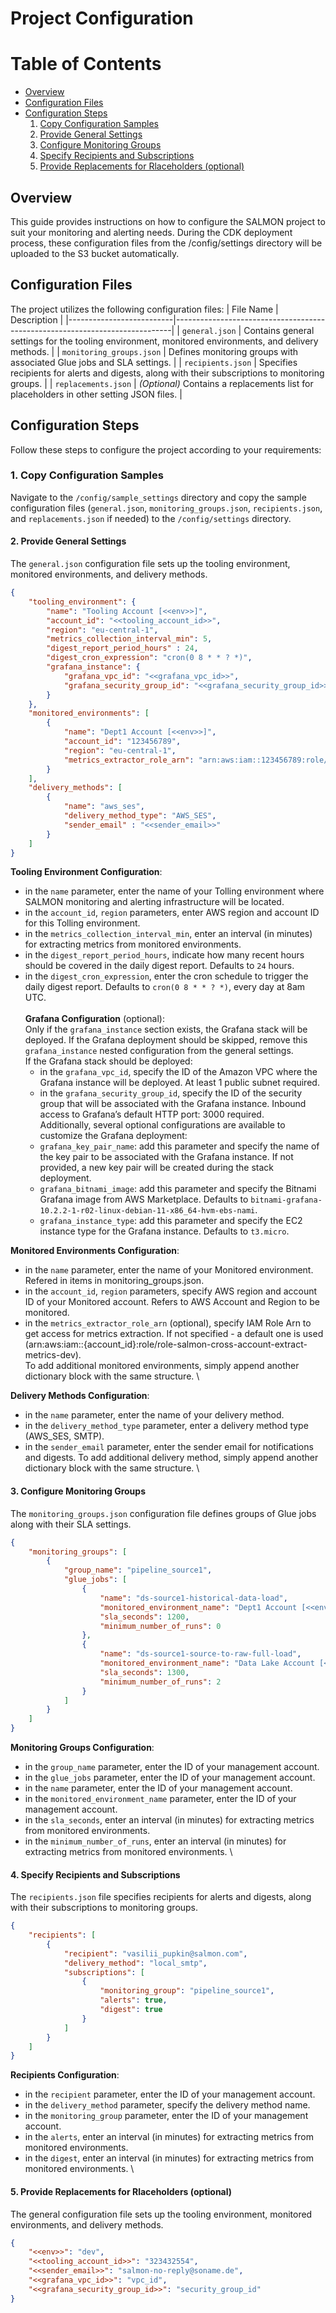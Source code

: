 # Project Configuration

# Table of Contents
* [Overview](#overview)
* [Configuration Files](#configuration-files)
* [Configuration Steps](#configuration-steps)
    1. [Copy Configuration Samples](#copy-configuration-samples)
    2. [Provide General Settings](#provide-general-settings)
    3. [Configure Monitoring Groups](#configure-monitoring-groups)
    4. [Specify Recipients and Subscriptions ](#specify-recipients-and-subscriptions)
    5. [Provide Replacements for Rlaceholders (optional)](#provide-replacements-for-placeholders-(optional))


## Overview
This guide provides instructions on how to configure the SALMON project to suit your monitoring and alerting needs.
During the CDK deployment process, these configuration files from the /config/settings directory will be uploaded to the S3 bucket automatically.

## Configuration Files

The project utilizes the following configuration files:
| File Name                | Description                                                                 |
|--------------------------|-----------------------------------------------------------------------------|
| `general.json`           | Contains general settings for the tooling environment, monitored environments, and delivery methods. |
| `monitoring_groups.json` | Defines monitoring groups with associated Glue jobs and SLA settings.       |
| `recipients.json`        | Specifies recipients for alerts and digests, along with their subscriptions to monitoring groups. |
| `replacements.json`      | *(Optional)* Contains a replacements list for placeholders in other setting JSON files. |


## Configuration Steps

Follow these steps to configure the project according to your requirements:

### 1. Copy Configuration Samples <a name="copy-configuration-samples"></a>
Navigate to the `/config/sample_settings` directory and copy the sample configuration files (`general.json`, `monitoring_groups.json`, `recipients.json`, and `replacements.json` if needed) to the `/config/settings` directory.

#### 2. Provide General Settings
The  `general.json` configuration file sets up the tooling environment, monitored environments, and delivery methods.
```json
{
    "tooling_environment": {
        "name": "Tooling Account [<<env>>]",
        "account_id": "<<tooling_account_id>>",
        "region": "eu-central-1",
        "metrics_collection_interval_min": 5,
        "digest_report_period_hours" : 24, 
        "digest_cron_expression": "cron(0 8 * * ? *)",
        "grafana_instance": {
            "grafana_vpc_id": "<<grafana_vpc_id>>",
            "grafana_security_group_id": "<<grafana_security_group_id>>"
        }
    },
    "monitored_environments": [
        {
            "name": "Dept1 Account [<<env>>]",
            "account_id": "123456789",
            "region": "eu-central-1",
            "metrics_extractor_role_arn": "arn:aws:iam::123456789:role/role-salmon-cross-account-extract-metrics-dev"
        }
    ],
    "delivery_methods": [
        {
            "name": "aws_ses",
            "delivery_method_type": "AWS_SES",
            "sender_email" : "<<sender_email>>"
        }
    ]
}
```     
**Tooling Environment Configuration**:
- in the `name` parameter, enter the name of your Tolling environment where SALMON monitoring and alerting infrastructure will be located.
- in the `account_id`, `region` parameters, enter AWS region and account ID for this Tolling environment.
- in the `metrics_collection_interval_min`, enter an interval (in minutes) for extracting metrics from monitored environments.
- in the `digest_report_period_hours`, indicate how many recent hours should be covered in the daily digest report. Defaults to `24` hours.
- in the `digest_cron_expression`, enter the cron schedule to trigger the daily digest report. Defaults to `cron(0 8 * * ? *)`, every day at 8am UTC. \
\
    **Grafana Configuration** (optional): \
    Only if the `grafana_instance` section exists, the Grafana stack will be deployed. If the Grafana deployment should be skipped, remove this `grafana_instance` nested configuration from the general settings.\
    If the Grafana stack should be deployed:
    - in the `grafana_vpc_id`, specify the ID of the Amazon VPC where the Grafana instance will be deployed. At least 1 public subnet required.
    - in the `grafana_security_group_id`, specify the ID of the security group that will be associated with the Grafana instance. Inbound access to Grafana’s default HTTP port: 3000 required. \
Additionally, several optional configurations are available to customize the Grafana deployment: 
    - `grafana_key_pair_name`: add this parameter and specify the name of the key pair to be associated with the Grafana instance. If not provided, a new key pair will be created during the stack deployment.
    - `grafana_bitnami_image`: add this parameter and specify the Bitnami Grafana image from AWS Marketplace. Defaults to `bitnami-grafana-10.2.2-1-r02-linux-debian-11-x86_64-hvm-ebs-nami`.
    - `grafana_instance_type`: add this parameter and specify the EC2 instance type for the Grafana instance. Defaults to `t3.micro`.

**Monitored Environments Configuration**:
- in the `name` parameter, enter the name of your Monitored environment. Refered in items in monitoring_groups.json.
- in the `account_id`, `region` parameters, specify AWS region and account ID of your Monitored account. Refers to AWS Account and Region to be monitored.
- in the `metrics_extractor_role_arn` (optional), specify IAM Role Arn to get access for metrics extraction. If not specified - a default one is used (arn:aws:iam::{account_id}:role/role-salmon-cross-account-extract-metrics-dev). \
To add additional monitored environments, simply append another dictionary block with the same structure. \

**Delivery Methods Configuration**:
- in the `name` parameter, enter the name of your delivery method.
- in the `delivery_method_type` parameter, enter a delivery method type (AWS_SES, SMTP).
- in the `sender_email` parameter, enter the sender email for notifications and digests.
To add additional delivery method, simply append another dictionary block with the same structure. \

#### 3. Configure Monitoring Groups
The `monitoring_groups.json` configuration file defines groups of Glue jobs along with their SLA settings.
```json
{
    "monitoring_groups": [
        {
            "group_name": "pipeline_source1",
            "glue_jobs": [
                {
                    "name": "ds-source1-historical-data-load",
                    "monitored_environment_name": "Dept1 Account [<<env>>]",
                    "sla_seconds": 1200,
                    "minimum_number_of_runs": 0
                },
                {
                    "name": "ds-source1-source-to-raw-full-load",
                    "monitored_environment_name": "Data Lake Account [<<env>>]",
                    "sla_seconds": 1300,
                    "minimum_number_of_runs": 2
                }
            ]
        }
    ]
}
```
**Monitoring Groups Configuration**:
- in the `group_name` parameter, enter the ID of your management account.
- in the `glue_jobs` parameter, enter the ID of your management account.
- in the `name` parameter, enter the ID of your management account.
- in the `monitored_environment_name` parameter, enter the ID of your management account.
- in the `sla_seconds`, enter an interval (in minutes) for extracting metrics from monitored environments.
- in the `minimum_number_of_runs`, enter an interval (in minutes) for extracting metrics from monitored environments. \

#### 4. Specify Recipients and Subscriptions 
The `recipients.json` file specifies recipients for alerts and digests, along with their subscriptions to monitoring groups.
```json
{
    "recipients": [
        {
            "recipient": "vasilii_pupkin@salmon.com",
            "delivery_method": "local_smtp",            
            "subscriptions": [
                {
                    "monitoring_group": "pipeline_source1",
                    "alerts": true,
                    "digest": true
                }
            ]
        }
    ]
}
```
**Recipients Configuration**:
- in the `recipient` parameter, enter the ID of your management account.
- in the `delivery_method` parameter, specify the delivery method name.
- in the `monitoring_group` parameter, enter the ID of your management account.
- in the `alerts`, enter an interval (in minutes) for extracting metrics from monitored environments.
- in the `digest`, enter an interval (in minutes) for extracting metrics from monitored environments. \

#### 5. Provide Replacements for Rlaceholders (optional)
The general configuration file sets up the tooling environment, monitored environments, and delivery methods.
```json
{
    "<<env>>": "dev",
    "<<tooling_account_id>>": "323432554",
    "<<sender_email>>": "salmon-no-reply@soname.de",
    "<<grafana_vpc_id>>": "vpc_id", 
    "<<grafana_security_group_id>>": "security_group_id"
}
```
